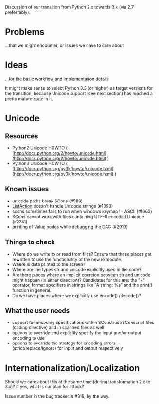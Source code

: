 
Discussion of our transition from Python 2.x towards 3.x (via 2.7 preferrably). 


# Problems

...that we might encounter, or issues we have to care about. 


# Ideas

...for the basic workflow and implementation details 

It might make sense to select Python 3.3 (or higher) as target versions for the transition, because Unicode support (see next section) has reached a pretty mature state in it. 


# Unicode


## Resources

* Python2 Unicode HOWTO ( [http://docs.python.org/2/howto/unicode.html](http://docs.python.org/2/howto/unicode.html) ) 
* Python3 Unicode HOWTO ( [http://docs.python.org/py3k/howto/unicode.html](http://docs.python.org/py3k/howto/unicode.html) ) 

## Known issues

* unicode paths break SCons (#589) 
* [ListAction](ListAction) doesn't handle Unicode strings (#1098) 
* scons sometimes fails to run when windows keymap != ASCII (#1662) 
* SCons cannot work with files containing UTF-8 encoded Unicode (#2741) 
* printing of Value nodes while debugging the DAG (#2910) 

## Things to check

* Where do we write to or read from files? Ensure that these places get rewritten to use the functionality of the new io module. 
* Where is data printed to the screen? 
* Where are the types str and unicode explicitly used in the code? 
* Are there places where an implicit coercion between str and unicode might happen (in either direction)? Candidates for this are: the "+" operator, format specifiers in strings like "A string: %s" and the print() function in general. 
* Do we have places where we explicitly use encode() /decode()? 

## What the user needs

* support for encoding specifications within SConstruct/SConscript files (coding directive) and in scanned files as well 
* options to override and explicitly specify the input and/or output encoding to use 
* options to override the strategy for encoding errors (strict/replace/ignore) for input and output respectively 

# Internationalization/Localization

Should we care about this at the same time (during transformation 2.x to 3.x)? If yes, what is our plan for attack? 

Issue number in the bug tracker is #318, by the way. 
